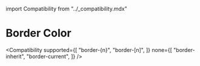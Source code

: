 import Compatibility from "../\_compatibility.mdx"

# Border Color

<Compatibility
supported={[
"border-{n}",
"border-[n]",
]}
none={[
"border-inherit",
"border-current",
]}
/>
